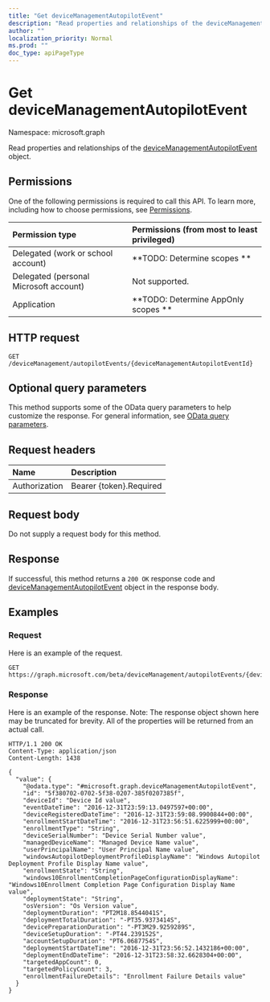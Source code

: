 ```yaml
---
title: "Get deviceManagementAutopilotEvent"
description: "Read properties and relationships of the deviceManagementAutopilotEvent object."
author: ""
localization_priority: Normal
ms.prod: ""
doc_type: apiPageType
---
```


# Get deviceManagementAutopilotEvent

Namespace: microsoft.graph

Read properties and relationships of the [deviceManagementAutopilotEvent](../resources/devicemanagementautopilotevent.md) object.

## Permissions
One of the following permissions is required to call this API. To learn more, including how to choose permissions, see [Permissions](/concepts/permissions-reference.md).

|Permission type|Permissions (from most to least privileged)|
|:---|:---|
|Delegated (work or school account)|**TODO: Determine scopes **|
|Delegated (personal Microsoft account)|Not supported.|
|Application|**TODO: Determine AppOnly scopes **|

## HTTP request
<!-- {
  "blockType": "ignored"
}
-->
``` http
GET /deviceManagement/autopilotEvents/{deviceManagementAutopilotEventId}
```

## Optional query parameters
This method supports some of the OData query parameters to help customize the response. For general information, see [OData query parameters](/graph/query-parameters).

## Request headers
|Name|Description|
|:---|:---|
|Authorization|Bearer {token}.Required|

## Request body
Do not supply a request body for this method.

## Response
If successful, this method returns a `200 OK` response code and [deviceManagementAutopilotEvent](../resources/devicemanagementautopilotevent.md) object in the response body.

## Examples

### Request
Here is an example of the request.
<!-- {
  "blockType": "request",
  "name": "get_devicemanagementautopilotevent"
}
-->
``` http
GET https://graph.microsoft.com/beta/deviceManagement/autopilotEvents/{deviceManagementAutopilotEventId}
```

### Response
Here is an example of the response. Note: The response object shown here may be truncated for brevity. All of the properties will be returned from an actual call.
<!-- {
  "blockType": "response",
  "truncated": true,
  "@odata.type": "microsoft.graph.deviceManagementAutopilotEvent"
}
-->
``` http
HTTP/1.1 200 OK
Content-Type: application/json
Content-Length: 1438

{
  "value": {
    "@odata.type": "#microsoft.graph.deviceManagementAutopilotEvent",
    "id": "5f380702-0702-5f38-0207-385f0207385f",
    "deviceId": "Device Id value",
    "eventDateTime": "2016-12-31T23:59:13.0497597+00:00",
    "deviceRegisteredDateTime": "2016-12-31T23:59:08.9900844+00:00",
    "enrollmentStartDateTime": "2016-12-31T23:56:51.6225999+00:00",
    "enrollmentType": "String",
    "deviceSerialNumber": "Device Serial Number value",
    "managedDeviceName": "Managed Device Name value",
    "userPrincipalName": "User Principal Name value",
    "windowsAutopilotDeploymentProfileDisplayName": "Windows Autopilot Deployment Profile Display Name value",
    "enrollmentState": "String",
    "windows10EnrollmentCompletionPageConfigurationDisplayName": "Windows10Enrollment Completion Page Configuration Display Name value",
    "deploymentState": "String",
    "osVersion": "Os Version value",
    "deploymentDuration": "PT2M18.8544041S",
    "deploymentTotalDuration": "-PT35.9373414S",
    "devicePreparationDuration": "-PT3M29.9259289S",
    "deviceSetupDuration": "-PT44.239152S",
    "accountSetupDuration": "PT6.0687754S",
    "deploymentStartDateTime": "2016-12-31T23:56:52.1432186+00:00",
    "deploymentEndDateTime": "2016-12-31T23:58:32.6628304+00:00",
    "targetedAppCount": 0,
    "targetedPolicyCount": 3,
    "enrollmentFailureDetails": "Enrollment Failure Details value"
  }
}
```

